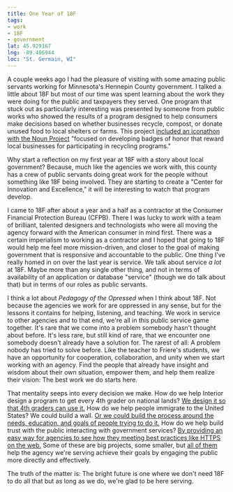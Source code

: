 ```yaml
---
title: One Year of 18F
tags:
- work
- 18F
- government
lat: 45.929167
lng: -89.486944
loc: "St. Germain, WI"
---
```

A couple weeks ago I had the pleasure of visiting with some amazing public servants working for Minnesota's Hennepin County government. I talked a little about 18F but most of our time was spent learning about the work they were doing for the public and taxpayers they served. One program that stuck out as particularly interesting was presented by someone from public works who showed the results of a program designed to help consumers make decisions based on whether businesses recycle, compost, or donate unused food to local shelters or farms. This project [included an iconathon with the Noun Project](http://iconathon.org/2014/06/24/icons-help-reduce-food-waste/) "focused on developing badges of honor that reward local businesses for participating in recycling programs."

Why start a reflection on my first year at 18F with a story about local government? Because, much like the agencies we work with, this county has a crew of public servants doing great work for the people without something like 18F being involved. They are starting to create a "Center for Innovation and Excellence," it will be interesting to watch that program develop.

I came to 18F after about a year and a half as a contractor at the Consumer Financial Protection Bureau (CFPB). There I was lucky to work with a team of brilliant, talented designers and technologists who were all moving the agency forward with the American consumer in mind first. There was a certain imperialism to working as a contractor and I hoped that going to 18F would help me feel more mission-driven, and closer to the goal of making government that is responsive and accountable to the public. One thing I've really homed in on over the last year is service. We talk about service _a lot_ at 18F. Maybe more than any single other thing, and not in terms of availability of an application or database "service" (though we do talk about that) but in terms of our roles as public servants.

I think a lot about _Pedagogy of the Opressed_ when I think about 18F. Not because the agencies we work for are oppressed in any sense, but for the lessons it contains for helping, listening, and teaching. We work in service to other agencies and to that end, we're all in this public service game together. It's rare that we come into a problem somebody hasn't thought about before. It's less rare, but still kind of rare, that we encounter one somebody doesn't already have a solution for. The rarest of all: A problem nobody has tried to solve before. Like the teacher to Friere's students, we have an opportunity for cooperation, collaboration, and unity when we start working with an agency. Find the people that already have insight and wisdom about their own situation, empower them, and help them realize their vision: The best work we do starts here.

That mentality seeps into every decision we make. How do we help Interior design a program to get every 4th grader on national lands? [We design it so that 4th graders can use it.](https://everykidinapark.gov/) How do we help people immigrate to the United States? We could build a wall. [Or we could build the process around the needs, education, and goals of people trying to do it.](https://18f.gsa.gov/dashboard/project/uscis/) How do we help build trust with the public interacting with government services? [By providing an easy way for agencies to see how they meeting best practices like HTTPS on the web.](https://18f.gsa.gov/dashboard/project/pulse/) Some of these are big projects, some smaller, but [all of them](https://18f.gsa.gov/dashboard/) help the agency we're serving achieve their goals by engaging the public more directly and effectively.

The truth of the matter is: The bright future is one where we don't need 18F to do all that but as long as we do, we're glad to be here serving.
